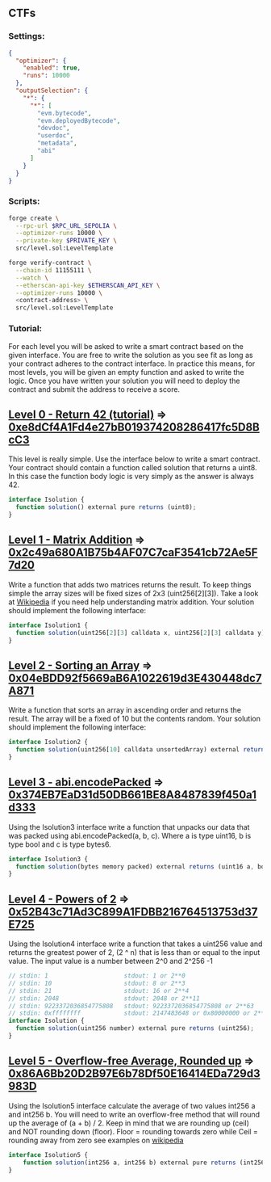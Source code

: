 ## CTFs

### Settings:
```json
{
  "optimizer": {
    "enabled": true,
    "runs": 10000
  },
  "outputSelection": {
    "*": {
      "*": [
        "evm.bytecode",
        "evm.deployedBytecode",
        "devdoc",
        "userdoc",
        "metadata",
        "abi"
      ]
    }
  }
}
```

### Scripts:
```sh
forge create \
  --rpc-url $RPC_URL_SEPOLIA \
  --optimizer-runs 10000 \
  --private-key $PRIVATE_KEY \
  src/level.sol:LevelTemplate
```

```sh
forge verify-contract \
  --chain-id 11155111 \
  --watch \
  --etherscan-api-key $ETHERSCAN_API_KEY \
  --optimizer-runs 10000 \
  <contract-address> \
  src/level.sol:LevelTemplate
```

### Tutorial:
For each level you will be asked to write a smart contract based on the given interface. You are free to write the solution as you see fit as long as your contract adheres to the contract interface. In practice this means, for most levels, you will be given an empty function and asked to write the logic. Once you have written your solution you will need to deploy the contract and submit the address to receive a score.

## [Level 0 - Return 42 (tutorial)](https://www.solidityctf.xyz/level-0) => [0xe8dCf4A1Fd4e27bB019374208286417fc5D8BcC3](https://sepolia.etherscan.io/address/0xe8dCf4A1Fd4e27bB019374208286417fc5D8BcC3#code)

This level is really simple. Use the interface below to write a smart contract. Your contract should contain a function called solution that returns a uint8. In this case the function body logic is very simply as the answer is always 42.

```ts
interface Isolution {
  function solution() external pure returns (uint8);
}
```

## [Level 1 - Matrix Addition](https://www.solidityctf.xyz/level-1) => [0x2c49a680A1B75b4AF07C7caF3541cb72Ae5F7d20](https://sepolia.etherscan.io/address/0x2c49a680A1B75b4AF07C7caF3541cb72Ae5F7d20#code)

Write a function that adds two matrices returns the result. To keep things simple the array sizes will be fixed sizes of 2x3 (uint256[2][3]). Take a look at [Wikipedia](https://en.wikipedia.org/wiki/Matrix_addition) if you need help understanding matrix addition. Your solution should implement the following interface:
```ts
interface Isolution1 {
  function solution(uint256[2][3] calldata x, uint256[2][3] calldata y) external pure returns (uint256[2][3] memory);
}
```

## [Level 2 - Sorting an Array](https://www.solidityctf.xyz/level-2) => [0x04eBDD92f5669aB6A1022619d3E430448dc7A871](https://sepolia.etherscan.io/address/0x04eBDD92f5669aB6A1022619d3E430448dc7A871#code)

Write a function that sorts an array in ascending order and returns the result. The array will be a fixed of 10 but the contents random. Your solution should implement the following interface:

```ts
interface Isolution2 {
  function solution(uint256[10] calldata unsortedArray) external returns (uint256[10] memory sortedArray);
}
```

## [Level 3 - abi.encodePacked](https://www.solidityctf.xyz/level-3) => [0x374EB7EaD31d50DB661BE8A8487839f450a1d333](https://sepolia.etherscan.io/address/0x374EB7EaD31d50DB661BE8A8487839f450a1d333#code)

Using the Isolution3 interface write a function that unpacks our data that was packed using abi.encodePacked(a, b, c). Where a is type uint16, b is type bool and c is type bytes6.

```ts
interface Isolution3 {
  function solution(bytes memory packed) external returns (uint16 a, bool b, bytes6 c);
}
```

## [Level 4 - Powers of 2](https://www.solidityctf.xyz/level-4) => [0x52B43c71Ad3C899A1FDBB216764513753d37E725](https://sepolia.etherscan.io/address/0x52B43c71Ad3C899A1FDBB216764513753d37E725#code)

Using the Isolution4 interface write a function that takes a uint256 value and returns the greatest power of 2, (2 ^ n) that is less than or equal to the input value. The input value is a number between 2^0 and 2^256 -1


```ts
// stdin: 1                     stdout: 1 or 2**0
// stdin: 10                    stdout: 8 or 2**3
// stdin: 21                    stdout: 16 or 2**4
// stdin: 2048                  stdout: 2048 or 2**11
// stdin: 9223372036854775808   stdout: 9223372036854775808 or 2**63
// stdin: 0xffffffff            stdout: 2147483648 or 0x80000000 or 2**31
interface Isolution {
  function solution(uint256 number) external pure returns (uint256);
}
```

## [Level 5 - Overflow-free Average, Rounded up](https://www.solidityctf.xyz/level-5) => [0x86A6Bb20D2B97E6b78Df50E16414EDa729d3983D](https://sepolia.etherscan.io/address/0x86A6Bb20D2B97E6b78Df50E16414EDa729d3983D#code)

Using the Isolution5 interface calculate the average of two values int256 a and int256 b.
You will need to write an overflow-free method that will round up the average of (a + b) / 2. Keep in mind that we are rounding up (ceil) and NOT rounding down (floor). Floor = rounding towards zero while Ceil = rounding away from zero see examples on [wikipedia](https://en.wikipedia.org/wiki/Floor_and_ceiling_functions)

```ts
interface Isolution5 {
    function solution(int256 a, int256 b) external pure returns (int256);
}
```
